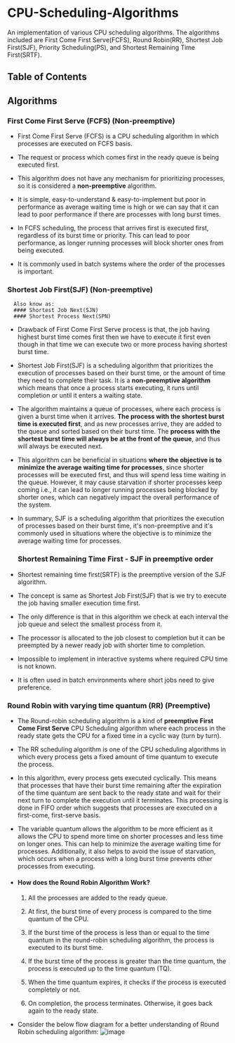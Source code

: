 # CPU-Scheduling-Algorithms
An implementation of various CPU scheduling algorithms. The algorithms included are First Come First Serve(FCFS), Round Robin(RR), Shortest Job First(SJF), Priority Scheduling(PS), and Shortest Remaining Time First(SRTF).
## Table of Contents
## Algorithms
### First Come First Serve (FCFS) (Non-preemptive)
- First Come First Serve (FCFS) is a CPU scheduling algorithm in which processes are executed on FCFS basis.
- The request or process which comes first in the ready queue is being executed first.
- This algorithm does not have any mechanism for prioritizing processes, so it is considered a **non-preemptive** algorithm.
- It is simple, easy-to-understand & easy-to-implement but poor in performance as average waiting time is high or we can say that it can lead to poor performance if there are processes with long burst times.

- In FCFS scheduling, the process that arrives first is executed first, regardless of its burst time or priority. This can lead to poor performance, as longer running processes will block shorter ones from being executed.
- It is commonly used in batch systems where the order of the processes is important.

### Shortest Job First(SJF) (Non-preemptive)
      Also know as:
      #### Shortest Job Next(SJN)
      #### Shortest Process Next(SPN)

- Drawback of First Come First Serve process is that, the job having highest burst time comes first then we have to execute it first even though in that time we can execute two or more process having shortest burst time.

- Shortest Job First(SJF) is a scheduling algorithm that prioritizes the execution of processes based on their burst time, or the amount of time they need to complete their task. It is a __non-preemptive algorithm__ which means that once a process starts executing, it runs until completion or until it enters a waiting state.

- The algorithm maintains a queue of processes, where each process is given a burst time when it arrives. __The process with the shortest burst time is executed first__, and as new processes arrive, they are added to the queue and sorted based on their burst time. The __process with the shortest burst time will always be at the front of the queue__, and thus will always be executed next.

- This algorithm can be beneficial in situations __where the objective is to minimize the average waiting time for processes__, since shorter processes will be executed first, and thus will spend less time waiting in the queue. However, it may cause starvation if shorter processes keep coming i.e., it can lead to longer running processes being blocked by shorter ones, which can negatively impact the overall performance of the system.

- In summary, SJF is a scheduling algorithm that prioritizes the execution of processes based on their burst time, it's non-preemptive and it's commonly used in situations where the objective is to minimize the average waiting time for processes.

  ### Shortest Remaining Time First - SJF in preemptive order
- Shortest remaining time first(SRTF) is the preemptive version of the SJF algorithm.

- The concept is same as Shortest Job First(SJF) that is we try to execute the job having smaller execution time first.

- The only difference is that in this algorithm we check at each interval the job queue and select the smallest process from it.

- The processor is allocated to the job closest to completion but it can be preempted by a 
newer ready job with shorter time to completion.
  
- Impossible to implement in interactive systems where required CPU time is not known.
  
- It is often used in batch environments where short jobs need to give preference.


### Round Robin with varying time quantum (RR) (Preemptive)
- The Round-robin scheduling algorithm is a kind of __preemptive First Come First Serve__ CPU Scheduling algorithm where each process in the ready state gets the CPU for a fixed time in a cyclic way (turn by turn).
  
- The RR scheduling algorithm is one of the CPU scheduling algorithms in which every process gets a fixed amount of time quantum to execute the process.
  
- In this algorithm, every process gets executed cyclically. This means that processes that have their burst time remaining after the expiration of the time quantum are sent back to the ready state and wait for their next turn to complete the execution until it terminates. This processing is done in FIFO order which suggests that processes are executed on a first-come, first-serve basis.

- The variable quantum allows the algorithm to be more efficient as it allows the CPU to spend more time on shorter processes and less time on longer ones. This can help to minimize the average waiting time for processes. Additionally, it also helps to avoid the issue of starvation, which occurs when a process with a long burst time prevents other processes from executing.

- #### How does the Round Robin Algorithm Work?
    1. All the processes are added to the ready queue.
       
    2. At first, the burst time of every process is compared to the time quantum of the CPU.
    
    3. If the burst time of the process is less than or equal to the time quantum in the round-robin scheduling algorithm, the process is executed to its burst time.
  
    4. If the burst time of the process is greater than the time quantum, the process is executed up to the time quantum (TQ).
  
    5. When the time quantum expires, it checks if the process is executed completely or not.
     
    6. On completion, the process terminates. Otherwise, it goes back again to the ready state.

 - Consider the below flow diagram for a better understanding of Round Robin scheduling algorithm:
![image](https://github.com/Priyanxxhiiii/CPU-Scheduling-Algorithms/assets/135419372/f148caf0-26e6-4eda-820d-3ca44d3b44df)









   

